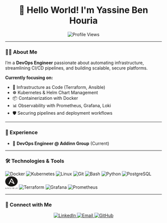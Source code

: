 <h1 align="center">👋 Hello World! I'm Yassine Ben Houria</h1>

<div align="center">
  <img src="https://komarev.com/ghpvc/?username=benhouria&style=flat-square" alt="Profile Views" />
</div>

---

### 👨‍💻 About Me

I’m a **DevOps Engineer** passionate about automating infrastructure, streamlining CI/CD pipelines, and building scalable, secure platforms.

**Currently focusing on:**

- 🚀 Infrastructure as Code (Terraform, Ansible)
- ☸️ Kubernetes & Helm Chart Management
- 📦 Containerization with Docker
- 📊 Observability with Prometheus, Grafana, Loki
- 🛡️ Securing pipelines and deployment workflows

---

### 💼 Experience

- 🔧 **DevOps Engineer @ Addinn Group** (Current)

---

### 🛠️ Technologies & Tools

<p align="left">
  <img src="https://cdn.jsdelivr.net/gh/devicons/devicon/icons/docker/docker-original-wordmark.svg" width="40" height="40" alt="Docker"/>
  <img src="https://cdn.jsdelivr.net/gh/devicons/devicon/icons/kubernetes/kubernetes-plain-wordmark.svg" width="40" height="40" alt="Kubernetes"/>
  <img src="https://cdn.jsdelivr.net/gh/devicons/devicon/icons/linux/linux-original.svg" width="40" height="40" alt="Linux"/>
  <img src="https://cdn.jsdelivr.net/gh/devicons/devicon/icons/git/git-original.svg" width="40" height="40" alt="Git"/>
  <img src="https://cdn.jsdelivr.net/gh/devicons/devicon/icons/bash/bash-original.svg" width="40" height="40" alt="Bash"/>
  <img src="https://cdn.jsdelivr.net/gh/devicons/devicon/icons/python/python-original.svg" width="40" height="40" alt="Python"/>
  <img src="https://cdn.jsdelivr.net/gh/devicons/devicon/icons/postgresql/postgresql-original-wordmark.svg" width="40" height="40" alt="PostgreSQL"/>
  <img src="https://raw.githubusercontent.com/gilbarbara/logos/master/logos/ansible.svg" width="40" height="40" alt="Ansible"/>
  <img src="https://raw.githubusercontent.com/gilbarbara/logos/master/logos/terraform.svg" width="40" height="40" alt="Terraform"/>
  <img src="https://raw.githubusercontent.com/gilbarbara/logos/master/logos/grafana.svg" width="40" height="40" alt="Grafana"/>
  <img src="https://raw.githubusercontent.com/gilbarbara/logos/master/logos/prometheus.svg" width="40" height="40" alt="Prometheus"/>
</p>

---
<!--
### 📊 GitHub Stats

<p align="center">
  <img src="https://github-readme-stats.vercel.app/api?username=benhouria&show_icons=true&theme=tokyonight&hide_border=true" alt="Yassine's GitHub Stats"/>
  <br/>
  <img src="https://github-readme-streak-stats.herokuapp.com/?user=benhouria&theme=tokyonight&hide_border=true" alt="Yassine's GitHub Streak"/>
  <br/>
  <img src="https://github-readme-stats.vercel.app/api/top-langs/?username=benhouria&layout=compact&theme=tokyonight&hide_border=true" alt="Yassine's Top Languages"/>
</p>
-->
<!--
---

### 🏆 GitHub Achievements

<p align="center">
  <img src="https://github-profile-trophy.vercel.app/?username=benhouria&theme=onedark&no-bg=true&no-frame=true" alt="Yassine's GitHub Trophies"/>
</p>

---
-->
### 🤝 Connect with Me

<p align="center">
  <a href="https://www.linkedin.com/in/yassine-ben-houria-360620267/" target="_blank">
    <img src="https://img.shields.io/badge/LinkedIn-%231E77B5.svg?&style=for-the-badge&logo=linkedin&logoColor=white" alt="LinkedIn"/>
  </a>
  <a href="mailto:yassinebenhouria1919@gmail.com" target="_blank">
    <img src="https://img.shields.io/badge/Email-%23000000.svg?&style=for-the-badge&logo=gmail&logoColor=white" alt="Email"/>
  </a>
  <a href="https://github.com/benhouria" target="_blank">
    <img src="https://img.shields.io/badge/GitHub-%23121011.svg?&style=for-the-badge&logo=github&logoColor=white" alt="GitHub"/>
  </a>
</p>

